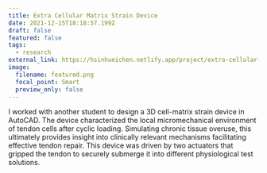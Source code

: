 ```yaml
---
title: Extra Cellular Matrix Strain Device
date: 2021-12-15T18:18:57.199Z
draft: false
featured: false
tags:
  - research
external_link: https://hsinhueichen.netlify.app/project/extra-cellular-matrix-strain-device/
image:
  filename: featured.png
  focal_point: Smart
  preview_only: false
---
```

I worked with another student to design a 3D cell-matrix strain device in AutoCAD. The device characterized the local micromechanical environment of tendon cells after cyclic loading. Simulating chronic tissue overuse, this ultimately provides insight into clinically relevant mechanisms facilitating effective tendon repair. This device was driven by two actuators that gripped the tendon to securely submerge it into different physiological test solutions.